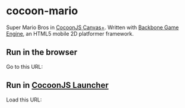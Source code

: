 # cocoon-mario
Super Mario Bros in [CocoonJS Canvas+](http://support.ludei.com/hc/en-us/articles/200767118-Canvas-development-Guide). Written with [Backbone Game Engine](http://martindrapeau.github.io/backbone-game-engine/), an HTML5 mobile 2D platformer framework.

Run in the browser
------------------
Go to this URL:


Run in [CocoonJS Launcher](http://support.ludei.com/hc/en-us/articles/201048463-CocoonJS-launcher-user-guide)
------------------------

Load this URL:





